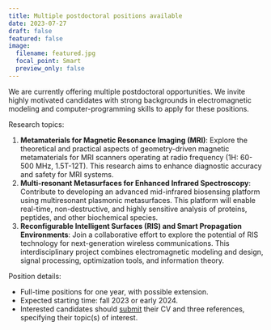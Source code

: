 ```yaml
---
title: Multiple postdoctoral positions available
date: 2023-07-27
draft: false
featured: false
image:
  filename: featured.jpg
  focal_point: Smart
  preview_only: false
---
```

We are currently offering multiple postdoctoral opportunities. We invite highly motivated candidates with strong backgrounds in electromagnetic modeling and computer-programming skills to apply for these positions.

Research topics:
1. **Metamaterials for Magnetic Resonance Imaging (MRI)**: Explore the theoretical and practical aspects of geometry-driven magnetic metamaterials for MRI scanners operating at radio frequency (1H: 60-500 MHz, 1.5T-12T). This research aims to enhance diagnostic accuracy and safety for MRI systems.
2. **Multi-resonant Metasurfaces for Enhanced Infrared Spectroscopy**: Contribute to developing an advanced mid-infrared biosensing platform using multiresonant plasmonic metasurfaces. This platform will enable real-time, non-destructive, and highly sensitive analysis of proteins, peptides, and other biochemical species.
3. **Reconfigurable Intelligent Surfaces (RIS) and Smart Propagation Environments**: Join a collaborative effort to explore the potential of RIS technology for next-generation wireless communications. This interdisciplinary project combines electromagnetic modeling and design, signal processing, optimization tools, and information theory.

Position details:
- Full-time positions for one year, with possible extension.
- Expected starting time: fall 2023 or early 2024.
- Interested candidates should [submit](/contact/) their CV and three references, specifying their topic(s) of interest.

